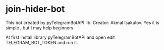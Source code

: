 # join-hider-bot
This bot created by pyTelegramBotAPI lib. Creator: Akmal Isakulov. Yes it is simple , but I may help beginners


At first install library pyTelegramBotAPI and open edit TELEGRAM_BOT_TOKEN and run it.
